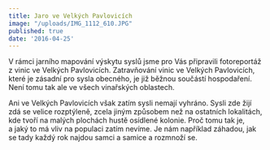 ```yaml
---
title: Jaro ve Velkých Pavlovicích
image: "/uploads/IMG_1112_610.JPG"
published: true
date: '2016-04-25'
---
```

V rámci jarního mapování výskytu syslů jsme pro Vás připravili
fotoreportáž z vinic ve Velkých Pavlovicích. Zatravňování vinic ve
Velkých Pavlovicích, které je zásadní pro sysla obecného, je již běžnou
součástí hospodaření. Není tomu tak ale ve všech vinařských oblastech.

Ani ve Velkých Pavlovicích však zatím sysli nemají vyhráno. Sysli zde
žijí zdá se velice rozptýleně, zcela jiným způsobem než na ostatních
lokalitách, kde tvoří na malých plochách hustě osídlené kolonie. Proč
tomu tak je, a jaký to má vliv na populaci zatím nevíme. Je nám
například záhadou, jak se tady každý rok najdou samci a samice
a rozmnoží se.
